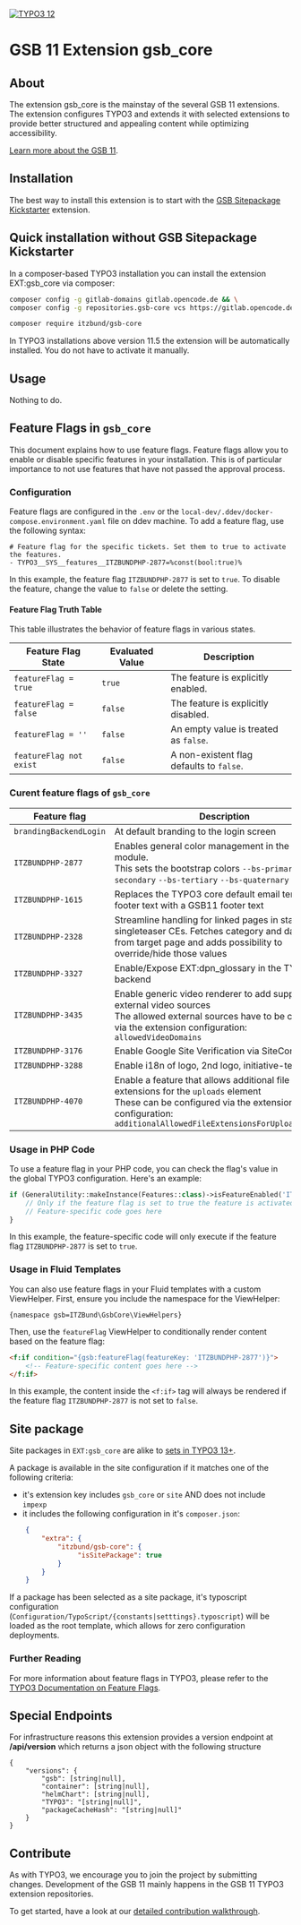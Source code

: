 <!--
SPDX-FileCopyrightText: 2024 Bundesrepublik Deutschland, vertreten durch das BMI/ITZBund

SPDX-License-Identifier: GPL-3.0-or-later
-->

<!-- PROJECT SHIELDS -->
[![TYPO3 12](https://img.shields.io/badge/TYPO3-12-orange.svg)](https://get.typo3.org/version/12)

# GSB&nbsp;11 Extension gsb_core


## About
The extension gsb_core is the mainstay of the several GSB&nbsp;11 extensions. The extension configures TYPO3 and extends it with selected extensions to provide better structured and appealing content while optimizing accessibility.

[Learn more about the GSB&nbsp;11][gsb11-readme-url].


## Installation
The best way to install this extension is to start with the [GSB Sitepackage Kickstarter][kickstarter-url] extension.

## Quick installation without GSB Sitepackage Kickstarter
In a composer-based TYPO3 installation you can install the extension EXT:gsb_core via composer:

```sh
composer config -g gitlab-domains gitlab.opencode.de && \
composer config -g repositories.gsb-core vcs https://gitlab.opencode.de/bmi/government-site-builder-11/extensions/gsb_core.git
```

```sh
composer require itzbund/gsb-core
```

In TYPO3 installations above version 11.5 the extension will be automatically installed. You do not have to activate it manually.

## Usage
Nothing to do.

## Feature Flags in `gsb_core`

This document explains how to use feature flags. Feature flags allow you to enable or disable specific features in your installation.
This is of particular importance to not use features that have not passed the approval process.

### Configuration

Feature flags are configured in the `.env` or the `local-dev/.ddev/docker-compose.environment.yaml` file on ddev machine. To add a feature flag, use the following syntax:

```plaintext
# Feature flag for the specific tickets. Set them to true to activate the features.
- TYPO3__SYS__features__ITZBUNDPHP-2877=%const(bool:true)%
```

In this example, the feature flag `ITZBUNDPHP-2877` is set to `true`. To disable the feature, change the value to `false` or delete
the setting.

#### Feature Flag Truth Table

This table illustrates the behavior of feature flags in various states.

| Feature Flag State      | Evaluated Value | Description                              |
|-------------------------|-----------------|------------------------------------------|
| `featureFlag = true`    | `true`          | The feature is explicitly enabled.       |
| `featureFlag = false`   | `false`         | The feature is explicitly disabled.      |
| `featureFlag = ''`      | `false`         | An empty value is treated as `false`.    |
| `featureFlag not exist` | `false`         | A non-existent flag defaults to `false`. |

### Curent feature flags of `gsb_core`

| Feature flag           | Description
|------------------------|------------------------------------------------------------------
| `brandingBackendLogin` | At default branding to the login screen
| `ITZBUNDPHP-2877`      | Enables general color management in the site module.<br />This sets the bootstrap colors `--bs-primary` `--bs-secondary` `--bs-tertiary` `--bs-quaternary`
| `ITZBUNDPHP-1615`      | Replaces the TYPO3 core default email template footer text with a GSB11 footer text
| `ITZBUNDPHP-2328`      | Streamline handling for linked pages in stage and singleteaser CEs. Fetches category and date value from target page and adds possibility to override/hide those values
| `ITZBUNDPHP-3327`      | Enable/Expose EXT:dpn_glossary in the TYPO3 backend
| `ITZBUNDPHP-3435`      | Enable generic video renderer to add support for external video sources<br />The allowed external sources have to be configured via the extension configuration: `allowedVideoDomains`
| `ITZBUNDPHP-3176`      | Enable Google Site Verification via SiteConfig
| `ITZBUNDPHP-3288`      | Enable i18n of logo, 2nd logo, initiative-text etc
| `ITZBUNDPHP-4070`      | Enable a feature that allows additional file extensions for the `uploads` element<br />These can be configured via the extension configuration: `additionalAllowedFileExtensionsForUploadsElement`

### Usage in PHP Code

To use a feature flag in your PHP code, you can check the flag's value in the global TYPO3 configuration. Here's an example:

```php
if (GeneralUtility::makeInstance(Features::class)->isFeatureEnabled('ITZBUNDPHP-2877')) {
    // Only if the feature flag is set to true the feature is activated
    // Feature-specific code goes here
}
```

In this example, the feature-specific code will only execute if the feature flag `ITZBUNDPHP-2877` is set to `true`.

### Usage in Fluid Templates

You can also use feature flags in your Fluid templates with a custom ViewHelper. First, ensure you include the namespace for the ViewHelper:

```plaintext
{namespace gsb=ITZBund\GsbCore\ViewHelpers}
```

Then, use the `featureFlag` ViewHelper to conditionally render content based on the feature flag:

```html
<f:if condition="{gsb:featureFlag(featureKey: 'ITZBUNDPHP-2877')}">
    <!-- Feature-specific content goes here -->
</f:if>
```

In this example, the content inside the `<f:if>` tag will always be rendered if the feature flag `ITZBUNDPHP-2877` is not set to `false`.

## Site package

Site packages in `EXT:gsb_core` are alike to [sets in TYPO3 13+][typo3-13-sets-url].

A package is available in the site configuration if it matches one of the following criteria:

* it's extension key includes `gsb_core` or `site` AND does not include `impexp`
* it includes the following configuration in it's `composer.json`:

```json
    {
        "extra": {
            "itzbund/gsb-core": {
                 "isSitePackage": true
            }
        }
    }
```

If a package has been selected as a site package, it's typoscript configuration (`Configuration/TypoScript/{constants|setttings}.typoscript`) will be loaded as the root template, which allows for zero configuration deployments.

### Further Reading

For more information about feature flags in TYPO3, please refer to the [TYPO3 Documentation on Feature Flags](https://docs.typo3.org/m/typo3/reference-coreapi/12.4/en-us/Configuration/FeatureToggles.html).

## Special Endpoints

For infrastructure reasons this extension provides a version endpoint at **/api/version** which returns a json object with the following structure
```
{
    "versions": {
        "gsb": [string|null],
        "container": [string|null],
        "helmChart": [string|null],
        "TYPO3": "[string|null]",
        "packageCacheHash": "[string|null]"
    }
}
```

## Contribute
As with TYPO3, we encourage you to join the project by submitting changes. Development of the GSB&nbsp;11 mainly happens in the GSB&nbsp;11 TYPO3 extension repositories.

To get started, have a look at our [detailed contribution walkthrough](https://gitlab.opencode.de/bmi/government-site-builder-11/extensions/gitlab-profile/-/blob/main/CONTRIBUTING.md).


<!-- MARKDOWN LINKS & IMAGES -->
<!-- https://www.markdownguide.org/basic-syntax/#reference-style-links -->
[gsb11-readme-url]: https://gitlab.opencode.de/bmi/government-site-builder-11/extensions
[kickstarter-url]: https://gitlab.opencode.de/bmi/government-site-builder-11/extensions/gsb_sitepackage
[typo3-13-sets-url]: [https:////](https://docs.typo3.org/m/typo3/reference-coreapi/main/en-us/ApiOverview/SiteHandling/SiteSets.html)

